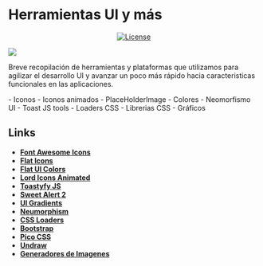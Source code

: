 # Herramientas UI y más

<p align="center">
<a href="https://packagist.org/packages/laravel/framework"><img src="https://img.shields.io/packagist/l/laravel/framework" alt="License"></a>
</p>

![](https://somosnet.com/coders.gif)
<p>
Breve recopilación de herramientas y plataformas que utilizamos para agilizar el desarrollo UI y avanzar un poco más rápido hacia caracteristicas funcionales en las aplicaciones.
</p>
- Iconos
- Iconos animados
- PlaceHolderImage
- Colores
- Neomorfismo UI
- Toast JS tools
- Loaders CSS
- Librerias CSS
- Gráficos

## Links
- **[Font Awesome Icons](https://fontawesome.com/icons)**
- **[Flat Icons](https://www.flaticon.com/)**
- **[Flat UI Colors](https://flatuicolors.com/)**
- **[Lord Icons Animated](https://lordicon.com/icons)**
- **[Toastyfy JS](https://apvarun.github.io/toastify-js/)**
- **[Sweet Alert 2](https://sweetalert2.github.io/#examples)**
- **[UI Gradients](https://uigradients.com/)**
- **[Neumorphism](https://neumorphism.io/)**
- **[CSS Loaders](https://cssloaders.github.io/)**
- **[Bootstrap](https://getbootstrap.com/)**
- **[Pico CSS](https://picocss.com/)**
- **[Undraw](https://undraw.co/illustrations)**
- **[Generadores de Imagenes](https://loremipsum.io/21-of-the-best-placeholder-image-generators/)**



